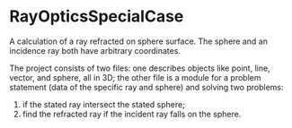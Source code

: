 # RayOpticsSpecialCase
A calculation of a ray refracted on sphere surface. The sphere and an incidence ray both have arbitrary coordinates.

The project consists of two files: one describes objects like point, line, vector, and sphere, all in 3D; the other file is a module for a problem statement (data of the specific ray and sphere) and solving two problems:
1) if the stated ray intersect the stated sphere;
2) find the refracted ray if the incident ray falls on the sphere.

